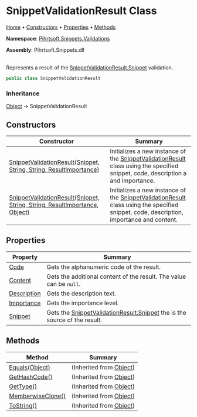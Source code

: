 # SnippetValidationResult Class

[Home](../../../../README.md) &#x2022; [Constructors](#constructors) &#x2022; [Properties](#properties) &#x2022; [Methods](#methods)

**Namespace**: [Pihrtsoft.Snippets.Validations](../README.md)

**Assembly**: Pihrtsoft\.Snippets\.dll

\
Represents a result of the [SnippetValidationResult.Snippet](Snippet/README.md) validation\.

```csharp
public class SnippetValidationResult
```

### Inheritance

[Object](https://docs.microsoft.com/en-us/dotnet/api/system.object) &#x2192; SnippetValidationResult

## Constructors

| Constructor | Summary |
| ----------- | ------- |
| [SnippetValidationResult(Snippet, String, String, ResultImportance)](-ctor/README.md#Pihrtsoft_Snippets_Validations_SnippetValidationResult__ctor_Pihrtsoft_Snippets_Snippet_System_String_System_String_Pihrtsoft_Snippets_Validations_ResultImportance_) | Initializes a new instance of the [SnippetValidationResult](./README.md) class using the specified snippet, code, description a and importance\. |
| [SnippetValidationResult(Snippet, String, String, ResultImportance, Object)](-ctor/README.md#Pihrtsoft_Snippets_Validations_SnippetValidationResult__ctor_Pihrtsoft_Snippets_Snippet_System_String_System_String_Pihrtsoft_Snippets_Validations_ResultImportance_System_Object_) | Initializes a new instance of the [SnippetValidationResult](./README.md) class using the specified snippet, code, description, importance and content\. |

## Properties

| Property | Summary |
| -------- | ------- |
| [Code](Code/README.md) | Gets the alphanumeric code of the result\. |
| [Content](Content/README.md) | Gets the additional content of the result\. The value can be `null`\. |
| [Description](Description/README.md) | Gets the description text\. |
| [Importance](Importance/README.md) | Gets the importance level\. |
| [Snippet](Snippet/README.md) | Gets the [SnippetValidationResult.Snippet](Snippet/README.md) the is the source of the result\. |

## Methods

| Method | Summary |
| ------ | ------- |
| [Equals(Object)](https://docs.microsoft.com/en-us/dotnet/api/system.object.equals) |  \(Inherited from [Object](https://docs.microsoft.com/en-us/dotnet/api/system.object)\) |
| [GetHashCode()](https://docs.microsoft.com/en-us/dotnet/api/system.object.gethashcode) |  \(Inherited from [Object](https://docs.microsoft.com/en-us/dotnet/api/system.object)\) |
| [GetType()](https://docs.microsoft.com/en-us/dotnet/api/system.object.gettype) |  \(Inherited from [Object](https://docs.microsoft.com/en-us/dotnet/api/system.object)\) |
| [MemberwiseClone()](https://docs.microsoft.com/en-us/dotnet/api/system.object.memberwiseclone) |  \(Inherited from [Object](https://docs.microsoft.com/en-us/dotnet/api/system.object)\) |
| [ToString()](https://docs.microsoft.com/en-us/dotnet/api/system.object.tostring) |  \(Inherited from [Object](https://docs.microsoft.com/en-us/dotnet/api/system.object)\) |

